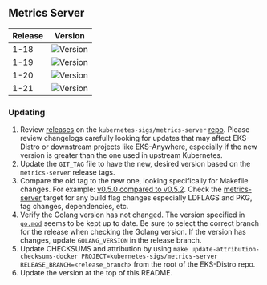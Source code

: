 ## Metrics Server

| Release | Version                                                      |
|---------|--------------------------------------------------------------|
| 1-18    | ![Version](https://img.shields.io/badge/version-v0.5.2-blue) |
| 1-19    | ![Version](https://img.shields.io/badge/version-v0.6.1-blue) |
| 1-20    | ![Version](https://img.shields.io/badge/version-v0.6.1-blue) |
| 1-21    | ![Version](https://img.shields.io/badge/version-v0.6.1-blue) |


### Updating

1. Review [releases](https://github.com/kubernetes-sigs/metrics-server/releases)
   on the `kubernetes-sigs/metrics-server` 
   [repo](https://github.com/kubernetes-sigs/metrics-server). Please review 
   changelogs carefully looking for updates that may affect EKS-Distro or 
   downstream projects like EKS-Anywhere, especially if the new version is 
   greater than the one used in upstream Kubernetes.
2. Update the `GIT_TAG` file to have the new, desired version based on the
   `metrics-server` release tags.
3. Compare the old tag to the new one, looking specifically for Makefile changes.
   For example:
   [v0.5.0 compared to v0.5.2](https://github.com/kubernetes-sigs/metrics-server/compare/v0.5.0...v0.5.2).
   Check the [metrics-server](https://github.com/kubernetes-sigs/metrics-server/blob/master/Makefile#L35) 
   target for any build flag changes especially LDFLAGS and PKG, tag changes, dependencies, etc. 
4. Verify the Golang version has not changed. The version specified in
   [`go.mod`](https://github.com/kubernetes-sigs/metrics-server/blob/master/go.mod) 
   seems to be kept up to date. Be sure to select the correct branch for the 
   release when checking the Golang version. If the version has changes, update
   `GOLANG_VERSION` in the release branch.
5. Update CHECKSUMS and attribution by using
   `make update-attribution-checksums-docker PROJECT=kubernetes-sigs/metrics-server RELEASE_BRANCH=<release_branch>`
   from the root of the EKS-Distro repo.
6. Update the version at the top of this README.

